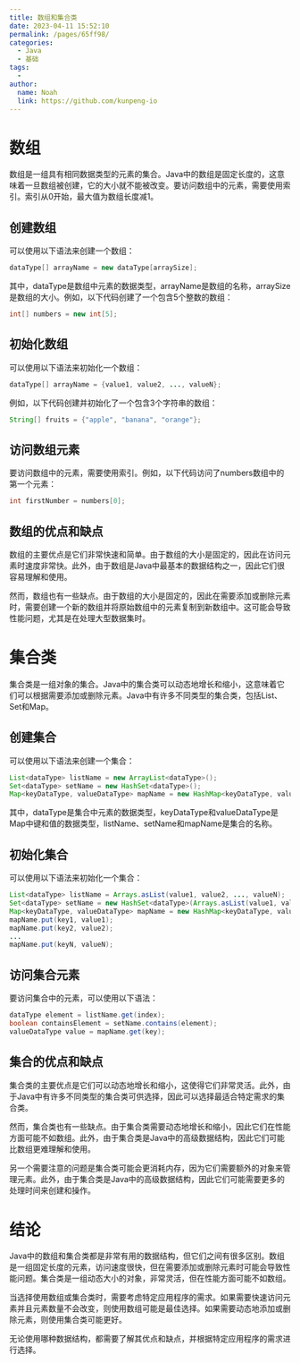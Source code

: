 ```yaml
---
title: 数组和集合类
date: 2023-04-11 15:52:10
permalink: /pages/65ff98/
categories:
  - Java
  - 基础
tags:
  - 
author: 
  name: Noah
  link: https://github.com/kunpeng-io
---
```


# 数组

数组是一组具有相同数据类型的元素的集合。Java中的数组是固定长度的，这意味着一旦数组被创建，它的大小就不能被改变。要访问数组中的元素，需要使用索引。索引从0开始，最大值为数组长度减1。

## 创建数组

可以使用以下语法来创建一个数组：

```java
dataType[] arrayName = new dataType[arraySize];
```

其中，dataType是数组中元素的数据类型，arrayName是数组的名称，arraySize是数组的大小。例如，以下代码创建了一个包含5个整数的数组：

```java
int[] numbers = new int[5];
```

## 初始化数组

可以使用以下语法来初始化一个数组：

```java
dataType[] arrayName = {value1, value2, ..., valueN};
```

例如，以下代码创建并初始化了一个包含3个字符串的数组：

```java
String[] fruits = {"apple", "banana", "orange"};
```

## 访问数组元素

要访问数组中的元素，需要使用索引。例如，以下代码访问了numbers数组中的第一个元素：

```java
int firstNumber = numbers[0];
```

## 数组的优点和缺点

数组的主要优点是它们非常快速和简单。由于数组的大小是固定的，因此在访问元素时速度非常快。此外，由于数组是Java中最基本的数据结构之一，因此它们很容易理解和使用。

然而，数组也有一些缺点。由于数组的大小是固定的，因此在需要添加或删除元素时，需要创建一个新的数组并将原始数组中的元素复制到新数组中。这可能会导致性能问题，尤其是在处理大型数据集时。

# 集合类

集合类是一组对象的集合。Java中的集合类可以动态地增长和缩小，这意味着它们可以根据需要添加或删除元素。Java中有许多不同类型的集合类，包括List、Set和Map。

## 创建集合

可以使用以下语法来创建一个集合：

```java
List<dataType> listName = new ArrayList<dataType>();
Set<dataType> setName = new HashSet<dataType>();
Map<keyDataType, valueDataType> mapName = new HashMap<keyDataType, valueDataType>();
```

其中，dataType是集合中元素的数据类型，keyDataType和valueDataType是Map中键和值的数据类型，listName、setName和mapName是集合的名称。

## 初始化集合

可以使用以下语法来初始化一个集合：

```java
List<dataType> listName = Arrays.asList(value1, value2, ..., valueN);
Set<dataType> setName = new HashSet<dataType>(Arrays.asList(value1, value2, ..., valueN));
Map<keyDataType, valueDataType> mapName = new HashMap<keyDataType, valueDataType>();
mapName.put(key1, value1);
mapName.put(key2, value2);
...
mapName.put(keyN, valueN);
```

## 访问集合元素

要访问集合中的元素，可以使用以下语法：

```java
dataType element = listName.get(index);
boolean containsElement = setName.contains(element);
valueDataType value = mapName.get(key);
```

## 集合的优点和缺点

集合类的主要优点是它们可以动态地增长和缩小，这使得它们非常灵活。此外，由于Java中有许多不同类型的集合类可供选择，因此可以选择最适合特定需求的集合类。

然而，集合类也有一些缺点。由于集合类需要动态地增长和缩小，因此它们在性能方面可能不如数组。此外，由于集合类是Java中的高级数据结构，因此它们可能比数组更难理解和使用。

另一个需要注意的问题是集合类可能会更消耗内存，因为它们需要额外的对象来管理元素。此外，由于集合类是Java中的高级数据结构，因此它们可能需要更多的处理时间来创建和操作。

# 结论

Java中的数组和集合类都是非常有用的数据结构，但它们之间有很多区别。数组是一组固定长度的元素，访问速度很快，但在需要添加或删除元素时可能会导致性能问题。集合类是一组动态大小的对象，非常灵活，但在性能方面可能不如数组。

当选择使用数组或集合类时，需要考虑特定应用程序的需求。如果需要快速访问元素并且元素数量不会改变，则使用数组可能是最佳选择。如果需要动态地添加或删除元素，则使用集合类可能更好。

无论使用哪种数据结构，都需要了解其优点和缺点，并根据特定应用程序的需求进行选择。